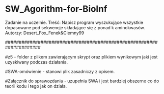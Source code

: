 # SW_Agorithm-for-BioInf
Zadanie na uczelnie. Treść: Napisz program wyszukujące wszystkie dopasowane pod sekwencje składające się z ponad k aminokwasów.
Autorzy: Desert_Fox_Fenek&Ciemny99

#####################################################################

#z5 - folder z plikem zawierającym skrypt oraz plikiem wynikowym
 jaki jest uzyskiwany podczas działania.

#SWA-omówienie - stanowi plik zasadniczy z opisem.

#Załącznik do sprawozdania - uzupełnia SWA i jest bardziej obszerne 
 co do teorii kodu i tego jak on działa.

